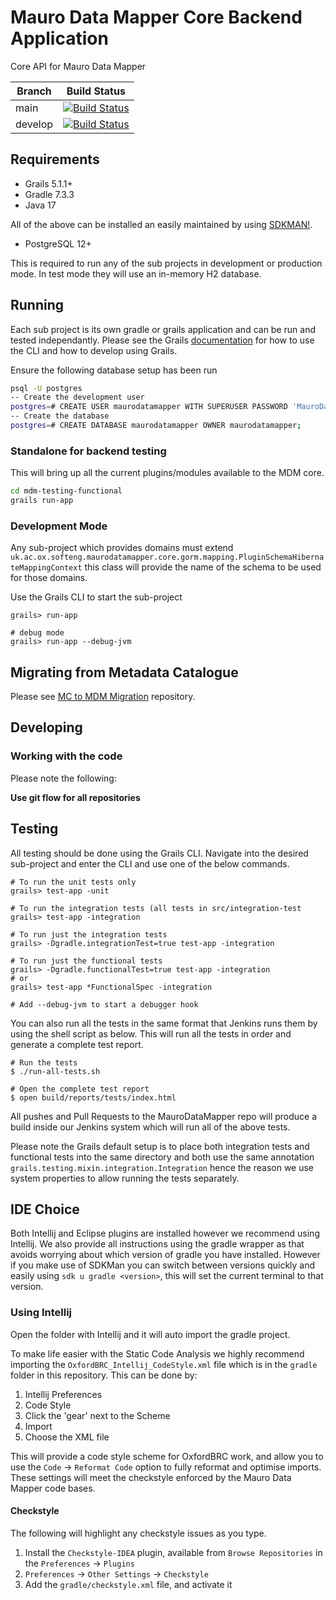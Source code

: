 # Mauro Data Mapper Core Backend Application

Core API for Mauro Data Mapper

| Branch | Build Status |
| ------ | ------------ |
| main | [![Build Status](https://jenkins.cs.ox.ac.uk/buildStatus/icon?job=Mauro+Data+Mapper%2Fmdm-core%2Fmain)](https://jenkins.cs.ox.ac.uk/blue/organizations/jenkins/Mauro%20Data%20Mapper%2Fmdm-core/branches) |
| develop | [![Build Status](https://jenkins.cs.ox.ac.uk/buildStatus/icon?job=Mauro+Data+Mapper%2Fmdm-core%2Fdevelop)](https://jenkins.cs.ox.ac.uk/blue/organizations/jenkins/Mauro%20Data%20Mapper%2Fmdm-core/branches) |

## Requirements

* Grails 5.1.1+
* Gradle 7.3.3
* Java 17

All of the above can be installed an easily maintained by using [SDKMAN!](https://sdkman.io).

* PostgreSQL 12+

This is required to run any of the sub projects in development or production mode. 
In test mode they will use an in-memory H2 database.

## Running

Each sub project is its own gradle or grails application and can be run and tested independantly.
Please see the Grails [documentation](http://docs.grails.org/latest/) for how to use the CLI and how to develop using Grails.

Ensure the following database setup has been run
```bash
psql -U postgres
-- Create the development user
postgres=# CREATE USER maurodatamapper WITH SUPERUSER PASSWORD 'MauroDataMapper1234';
-- Create the database
postgres=# CREATE DATABASE maurodatamapper OWNER maurodatamapper;
```

### Standalone for backend testing

This will bring up all the current plugins/modules available to the MDM core. 

```bash
cd mdm-testing-functional
grails run-app
```

### Development Mode

Any sub-project which provides domains must extend `uk.ac.ox.softeng.maurodatamapper.core.gorm.mapping.PluginSchemaHibernateMappingContext`
this class will provide the name of the schema to be used for those domains.

Use the Grails CLI to start the sub-project

```shell script
grails> run-app

# debug mode
grails> run-app --debug-jvm
```

## Migrating from Metadata Catalogue

Please see [MC to MDM Migration](https://github.com/MauroDataMapper/mc-to-mdm-migration#mc-to-mdm-migration) repository.

## Developing

### Working with the code

Please note the following:

**Use git flow for all repositories**

## Testing

All testing should be done using the Grails CLI.
Navigate into the desired sub-project and enter the CLI and use one of the below commands.

```shell script
# To run the unit tests only
grails> test-app -unit

# To run the integration tests (all tests in src/integration-test
grails> test-app -integration

# To run just the integration tests
grails> -Dgradle.integrationTest=true test-app -integration

# To run just the functional tests
grails> -Dgradle.functionalTest=true test-app -integration
# or
grails> test-app *FunctionalSpec -integration

# Add --debug-jvm to start a debugger hook
```

You can also run all the tests in the same format that Jenkins runs them by using the shell script as below. This will run all the tests in order and
generate a complete test report.

```shell
# Run the tests
$ ./run-all-tests.sh

# Open the complete test report
$ open build/reports/tests/index.html 
```

All pushes and Pull Requests to the MauroDataMapper repo will produce a build inside our Jenkins system which will run all of the above tests.

Please note the Grails default setup is to place both integration tests and functional tests into the same directory and both use the same annotation
`grails.testing.mixin.integration.Integration` hence the reason we use system properties to allow running the tests separately.

## IDE Choice

Both Intellij and Eclipse plugins are installed however we recommend using Intellij.
We also provide all instructions using the gradle wrapper as that avoids worrying about which version of gradle you have installed.
However if you make use of SDKMan you can switch between versions quickly and easily using `sdk u gradle <version>`,
this will set the current terminal to that version.

### Using Intellij

Open the folder with Intellij and it will auto import the gradle project.

To make life easier with the Static Code Analysis we highly recommend importing the `OxfordBRC_Intellij_CodeStyle.xml` file which is in the 
`gradle` folder in this repository.
This can be done by:

1. Intellij Preferences
1. Code Style
1. Click the 'gear' next to the Scheme
1. Import
1. Choose the XML file

This will provide a code style scheme for OxfordBRC work, and allow you to use the `Code` -> `Reformat Code` option to fully reformat
and optimise imports. 
These settings will meet the checkstyle enforced by the Mauro Data Mapper code bases.

#### Checkstyle

The following will highlight any checkstyle issues as you type.

1. Install the `Checkstyle-IDEA` plugin, available from `Browse Repositories` in the `Preferences` -> `Plugins`
1. `Preferences` -> `Other Settings` -> `Checkstyle`
1. Add the `gradle/checkstyle.xml` file, and activate it
